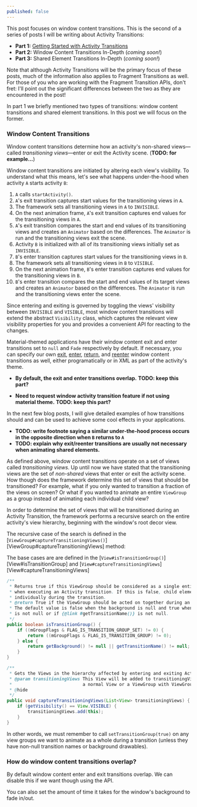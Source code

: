 ```yaml
---
published: false
---
```


This post focuses on window content transitions. This is the second of a series of posts I will be writing about Activity Transitions:

* **Part 1:** <a href="/2014/11/activity-transitions-getting-started-part1.html">Getting Started with Activity Transitions</a>
* **Part 2:** Window Content Transitions In-Depth (_coming soon!_)
* **Part 3:** Shared Element Transitions In-Depth (_coming soon!_)

Note that although Activity Transitions will be the primary focus of these posts, much of the information also applies to Fragment Transitions as well. For those of you who are working with the Fragment Transition APIs, don't fret: I'll point out the significant differences between the two as they are encountered in the post!

In part 1 we briefly mentioned two types of transitions: window content transitions and shared element transitions. In this post we will focus on the former.

### Window Content Transitions

<!--morestart-->

Window content transitions determine how an activity's non-shared views&mdash;called _transitioning views_&mdash;enter or exit the Activity scene. (**TODO: for example...**)

Window content transitions are initiated by altering each view's visibility. To understand what this means, let's see what happens under-the-hood when activity `A` starts activity `B`:

<!--more-->

1. `A` calls `startActivity()`.
2. `A`'s exit transition captures start values for the transitioning views in `A`.
3. The framework sets all transitioning views in `A` to `INVISIBLE`.
4. On the next animation frame, `A`'s exit transition captures end values for the transitioning views in `A`.
5. `A`'s exit transition compares the start and end values of its transitioning views and creates an `Animator` based on the differences. The `Animator` is run and the transitioning views exit the scene.
6. Activity `B` is initialized with all of its transitioning views initially set as `INVISIBLE`.
7. `B`'s enter transition captures start values for the transitioning views in `B`.
8. The framework sets all transitioning views in `B` to `VISIBLE`.
9. On the next animation frame, `B`'s enter transition captures end values for the transitioning views in `B`.
10. `B`'s enter transition compares the start and end values of its target views and creates an `Animator` based on the differences. The `Animator` is run and the transitioning views enter the scene.

Since entering and exiting is governed by toggling the views' visibility between `INVISIBLE` and `VISIBLE`, most window content transitions will extend the abstract `Visibility` class, which captures the relevant view visibility properties for you and provides a convenient API for reacting to the changes.

Material-themed applications have their window content exit and enter transitions set to `null` and `Fade` respectively by default. If necessary, you can specify our own [exit][setExitTransition], [enter][setEnterTransition], [return][setReturnTransition], and [reenter][setReenterTransition] window content transitions as well, either programatically or in XML as part of the activity's theme.

* <b>By default, the exit and enter transitions overlap.</b> **TODO: keep this part?**

* <b>Need to request window activity transition feature if not using material theme.</b> **TODO: keep this part?**

In the next few blog posts, I will give detailed examples of how transitions should and can be used to achieve some cool effects in your applications.

* **TODO: write footnote saying a similar under-the-hood process occurs in the opposite direction when `B` returns to `A`**
* **TODO: explain why exit/reenter transitions are usually not necessary when animating shared elements.**







As defined above, window content transitions operate on a set of views called _transitioning views_. Up until now we have stated that the transitioning views are the set of _non-shared_ views that enter or exit the activity scene. How though does the framework determine this set of views that should be transitioned? For example, what if you only wanted to transition a fraction of the views on screen? Or what if you wanted to animate an entire `ViewGroup` as a group instead of animating each individual child view?

In order to determine the set of views that will be transitioned during an Activity Transition, the framework performs a recursive search on the entire activity's view hierarchy, beginning with the window's root decor view.

The recursive case of the search is defined in the [`ViewGroup#captureTransitioningViews()`][ViewGroup#captureTransitioningViews] method:

The base cases are are defined in the [`View#isTransitionGroup()`][View#isTransitionGroup] and [`View#captureTransitioningViews`][View#captureTransitioningViews]

```java
/**
 * Returns true if this ViewGroup should be considered as a single entity for removal
 * when executing an Activity transition. If this is false, child elements will move
 * individually during the transition.
 * @return True if the ViewGroup should be acted on together during an Activity transition.
 * The default value is false when the background is null and true when the background
 * is not null or if {@link #getTransitionName()} is not null.
 */
public boolean isTransitionGroup() {
    if ((mGroupFlags & FLAG_IS_TRANSITION_GROUP_SET) != 0) {
        return ((mGroupFlags & FLAG_IS_TRANSITION_GROUP) != 0);
    } else {
        return getBackground() != null || getTransitionName() != null;
    }
}

/**
 * Gets the Views in the hierarchy affected by entering and exiting Activity Scene transitions.
 * @param transitioningViews This View will be added to transitioningViews if it is VISIBLE and
 *                           a normal View or a ViewGroup with ViewGroup#isTransitionGroup() true.
 * @hide
 */
public void captureTransitioningViews(List<View> transitioningViews) {
    if (getVisibility() == View.VISIBLE) {
        transitioningViews.add(this);
    }
}
```

In other words, we must remember to call `setTransitionGroup(true)` on any view groups we want to animate as a whole during a transition (unless they have non-null transition names or background drawables).

### How do window content transitions overlap?

By default window content enter and exit transitions overlap. We can disable this if we want though using the API.

You can also set the amount of time it takes for the window's background to fade in/out.








  [setSharedElementsUseOverlay]: https://developer.android.com/reference/android/view/Window.html#setSharedElementsUseOverlay(boolean)
  [SharedElementCallback]: https://developer.android.com/reference/android/app/SharedElementCallback.html

  [setExitTransition]: https://developer.android.com/reference/android/view/Window.html#setExitTransition(android.transition.Transition)
  [setEnterTransition]: https://developer.android.com/reference/android/view/Window.html#setEnterTransition(android.transition.Transition)
  [setReturnTransition]: https://developer.android.com/reference/android/view/Window.html#setReturnTransition(android.transition.Transition)
  [setReenterTransition]: https://developer.android.com/reference/android/view/Window.html#setReenterTransition(android.transition.Transition)

  [setSharedElementExitTransition]: https://developer.android.com/reference/android/view/Window.html#setSharedElementExitTransition(android.transition.Transition)
  [setSharedElementEnterTransition]: https://developer.android.com/reference/android/view/Window.html#setSharedElementEnterTransition(android.transition.Transition)
  [setSharedElementReturnTransition]: https://developer.android.com/reference/android/view/Window.html#setSharedElementReturnTransition(android.transition.Transition)
  [setSharedElementReenterTransition]: https://developer.android.com/reference/android/view/Window.html#setSharedElementReenterTransition(android.transition.Transition)

